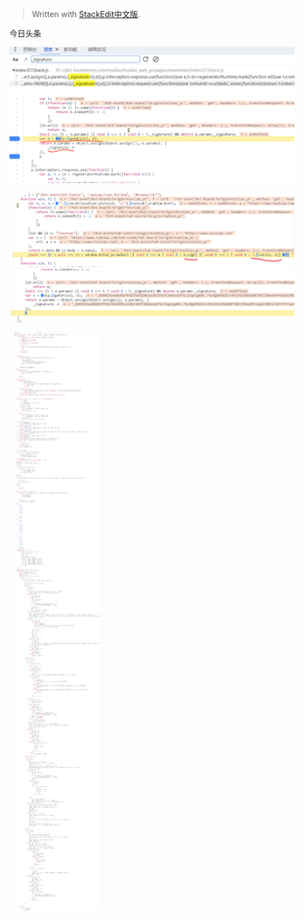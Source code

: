 


> Written with [StackEdit中文版](https://stackedit.cn/).

今日头条

![输入图片说明](/imgs/2023-12-10/C7gsOKoQtoVjTetN.png)
![u是构建值的地方](/imgs/2023-12-10/tUbeeg8zQ6l0V4uP.png)


![n.sign构建值](/imgs/2023-12-10/wPOnHva3jnhPuinR.png)
![结果n](/imgs/2023-12-10/xHEApGbvEUQrvba9.png)

![源码](/imgs/2023-12-10/E7JI42Dgsf6G1nMW.png)

<!--stackedit_data:
eyJoaXN0b3J5IjpbMTk1MzY0MjQwLC0yNTAyMDM4OTcsLTY4Nz
M2MTM2OV19
-->